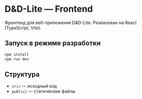 # D&D-Lite — Frontend

Фронтенд для веб-приложения D&D-Lite. Реализован на React (TypeScript, Vite).

## Запуск в режиме разработки

```bash
npm install
npm run dev
```

## Структура
- `src/` — исходный код
- `public/` — статические файлы 